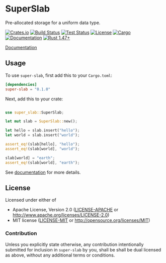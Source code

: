 # SuperSlab

Pre-allocated storage for a uniform data type.

[![Crates.io](https://img.shields.io/crates/v/slab.svg?maxAge=2592000)](https://crates.io/crates/super-slab)
[![Build Status](https://github.com/BruceBrown/super-slab/workflows/Rust/badge.svg)](
https://github.com/brucebrown/super-slab/actions)
[![Test Status](https://github.com/BruceBrown/super-slab/workflows/Tests/badge.svg)](
https://github.com/brucebrown/super-slab/actions)
[![License](https://img.shields.io/badge/license-MIT%20OR%20Apache--2.0-blue.svg)](
https://github.com/BruceBrown/d3#license)
[![Cargo](https://img.shields.io/crates/v/super-slab.svg)](
https://crates.io/crates/super-slab)
[![Documentation](https://docs.rs/super-slab/badge.svg)](
https://docs.rs/super-slab)
[![Rust 1.47+](https://img.shields.io/badge/rust-1.47+-color.svg)](
https://www.rust-lang.org)

[Documentation](https://docs.rs/super-slab)

## Usage

To use `super-slab`, first add this to your `Cargo.toml`:

```toml
[dependencies]
super-slab = "0.1.0"
```

Next, add this to your crate:

```rust

use super_slab::SuperSlab;

let mut slab = SuperSlab::new();

let hello = slab.insert("hello");
let world = slab.insert("world");

assert_eq!(slab[hello], "hello");
assert_eq!(slab[world], "world");

slab[world] = "earth";
assert_eq!(slab[world], "earth");
```

See [documentation](https://docs.rs/super-slab) for more details.

## License

Licensed under either of

 * Apache License, Version 2.0 ([LICENSE-APACHE](LICENSE-APACHE) or http://www.apache.org/licenses/LICENSE-2.0)
 * MIT license ([LICENSE-MIT](LICENSE-MIT) or http://opensource.org/licenses/MIT)

### Contribution

Unless you explicitly state otherwise, any contribution intentionally submitted
for inclusion in `super-slab` by you, shall be shall be dual licensed as above,
without any additional terms or conditions.
